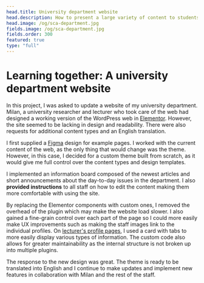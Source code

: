 ```yaml
---
head.title: University department website
head.description: How to present a large variety of content to students and alumni? Let's find out!
head.image: /og/sca-department.jpg
fields.image: /og/sca-department.jpg
fields.order: 300
featured: true
type: "full"
---
```


# Learning together: A university department website

In this project, I was asked to update a website of my university department. Milan, a university researcher and lecturer who took care of the web had designed a working version of the WordPress web in [Elementor](https://elementor.com/). However, the site seemed to be lacking in design and readability. There were also requests for additional content types and an English translation.

I first supplied a [Figma](https://www.figma.com/) design for example pages. I worked with the current content of the web, as the only thing that would change was the theme. However, in this case, I decided for a custom theme built from scratch, as it would give me full control over the content types and design templates.

I implemented an information board composed of the newest articles and short announcements about the day-to-day issues in the department. I also **provided instructions** to all staff on how to edit the content making them more comfortable with using the site.

By replacing the Elementor components with custom ones, I removed the overhead of the plugin which may make the website load slower. I also gained a fine-grain control over each part of the page so I could more easily make UX improvements such as making the staff images link to the individual profiles. On [lecturer's profile pages](https://kska.upce.cz/okatedre/lide/adam-horalek/), I used a card with tabs to more easily display various types of information. The custom code also allows for greater maintainability as the internal structure is not broken up into multiple plugins.

The response to the new design was great. The theme is ready to be translated into English and I continue to make updates and implement new features in collaboration with Milan and the rest of the staff.
